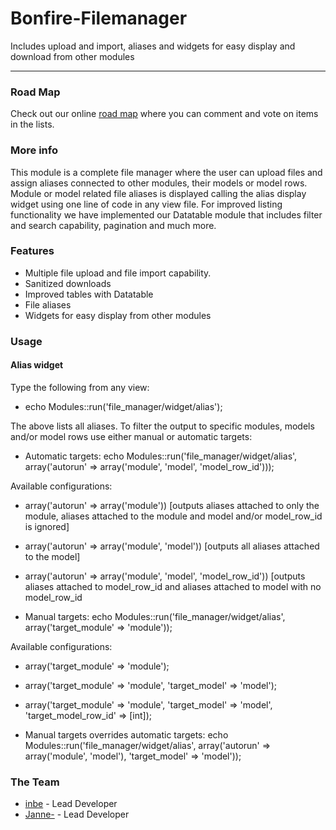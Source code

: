 Bonfire-Filemanager
===================

Includes upload and import, aliases and widgets for easy display and download from other modules

-----------------------------------------------------------------------

### Road Map

Check out our online [road map](https://trello.com/board/file-manager/51a12c111ea77c6f79007df9) where you can comment and vote on items in the lists.

### More info
This module is a complete file manager where the user can upload files and assign aliases connected to other modules, their models or model rows.
Module or model related file aliases is displayed calling the alias display widget using one line of code in any view file.
For improved listing functionality we have implemented our Datatable module that includes filter and search capability, pagination and much more.

### Features

- Multiple file upload and file import capability.
- Sanitized downloads
- Improved tables with Datatable
- File aliases
- Widgets for easy display from other modules

### Usage

#### Alias widget

Type the following from any view:

- echo Modules::run('file_manager/widget/alias');

The above lists all aliases. To filter the output to specific modules, models and/or model rows use either manual or automatic targets:

- Automatic targets: echo Modules::run('file_manager/widget/alias', array('autorun' => array('module', 'model', 'model_row_id')));

Available configurations:

- array('autorun' => array('module')) [outputs aliases attached to only the module, aliases attached to the module and model and/or model_row_id is ignored]
- array('autorun' => array('module', 'model')) [outputs all aliases attached to the model]
- array('autorun' => array('module', 'model', 'model_row_id')) [outputs aliases attached to model_row_id and aliases attached to model with no model_row_id

- Manual targets: echo Modules::run('file_manager/widget/alias', array('target_module' => 'module'));

Available configurations:

- array('target_module' => 'module');
- array('target_module' => 'module', 'target_model' => 'model');
- array('target_module' => 'module', 'target_model' => 'model', 'target_model_row_id' => [int]);

- Manual targets overrides automatic targets: echo Modules::run('file_manager/widget/alias', array('autorun' => array('module', 'model'), 'target_model' => 'model'));

### The Team

- [inbe](https://github.com/inbe) - Lead Developer
- [Janne-](https://github.com/Janne-) - Lead Developer
